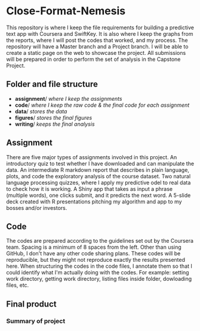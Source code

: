 Close-Format-Nemesis
====================

This repository is where I keep the file requirements for building a predictive text app with Coursera and SwiftKey. It is also where I keep the graphs from the reports, where I will post the codes that worked, and my process. The repository will have a Master branch and a Project branch. I will be able to create a static page on the web to showcase the project. All submissions will be prepared in order to perform the set of analysis in the Capstone Project. 

## Folder and file structure

- **assignment**/ *where I keep the assignments*
- **code**/ *where I keep the raw code & the final code for each assignment*
- **data**/ *stores the data*
- **figures**/ *stores the final figures*
- **writing**/ *keeps the final analysis* 

## Assignment

There are five major types of assignments involved in this project. An introductory quiz to test whether I have downloaded and can manipulate the data. An intermediate R markdown report that describes in plain language, plots, and code the exploratory analysis of the course dataset. Two natural language processing quizzes, where I apply my predictive odel to real data to check how it is working. A Shiny app that takes as input a phrase (multiple words), one clicks submit, and it predicts the next word. A 5-slide deck created with R presentations pitching my algorithm and app to my bosses and/or investors.

## Code

The codes are prepared according to the guidelines set out by the Coursera team. Spacing is a minimum of 8 spaces from the left. Other than using GitHub, I don't have any other code sharing plans. These codes will be reproducible, but they might not reproduce exactly the results presented here. When structuring the codes in the code files, I annotate them so that I could identify what I'm actually doing with the codes. For example: setting work directory, getting work directory, listing files inside folder, dowloading files, etc.

## Final product

### Summary of project
